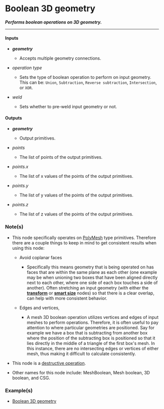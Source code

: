 # Boolean 3D geometry

**_Performs boolean operations on 3D geometry._**

---


#### Inputs

* **_geometry_**

  * Accepts multiple geometry connections.

* _operation type_

  * Sets the type of boolean operation to perform on input geometry. This can be: `Union`, `Subtraction`, `Reverse subtraction`, `Intersection`, or `XOR`.

* _weld_

  * Sets whether to pre-weld input geometry or not.


#### Outputs

* **_geometry_**

  * Output primitives.

* _points_

  * The list of points of the output primitives.

* _points.x_

  * The list of x values of the points of the output primitives.

* _points.y_

  * The list of y values of the points of the output primitives.

* _points.z_

  * The list of z values of the points of the output primitives.


### Note(s)

* This node specifically operates on [PolyMesh](/concepts/GeneralConcepts/polyMesh.md) type primitives. Therefore there are a couple things to keep in mind to get consistent results when using this node:

  * Avoid coplanar faces

    * Specifically this means geometry that is being operated on has faces that are within the same plane as each other (one example may be when unioning two boxes that have been aligned directly next to each other, where one side of each box touches a side of another). Often stretching an input geometry (with either the [**transform**](/nodes/TransformPrimitives/documentation.md) or [**smart size**](/nodes/SmartSize/documentation.md) nodes) so that there is a clear overlap, can help with more consistent behavior.

  * Edges and vertices,

    * A mesh 3D boolean operation utilizes vertices and edges of input meshes to perform operations. Therefore, it is often useful to pay attention to where particular geometries are positioned. Say for example we have a box that is subtracting from another box where the position of the subtracting box is positioned so that it lies directly in the middle of a triangle of the first box's mesh. In this instance, there are no intersecting edges or vertices of either mesh, thus making it difficult to calculate consistently.

* This node is a [destructive operation](/concepts/GeneralConcepts/destructive.md).

* Other names for this node include: MeshBoolean, Mesh boolean, 3D boolean, and CSG.


### Example(s)

* <a href="https://creator.trimble.com/graph?assetURI=whp:b289a76d-c470-4d84-bf40-85f14084622e&version=latest" target="_blank">Boolean 3D geometry</a>
